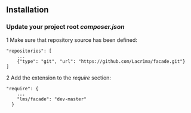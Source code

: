 ## Installation

### Update your project root _composer.json_

1 Make sure that repository source has been defined:
```
"repositories": [
    ...
    {"type": "git", "url": "https://github.com/Lacr1ma/facade.git"}
]
```

2 Add the extension to the _require_ section:
```
"require": {
    ...
    "lms/facade": "dev-master"
  }
```
